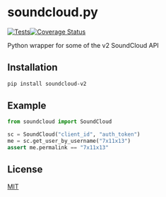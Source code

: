 # soundcloud.py

[![Tests](https://github.com/7x11x13/soundcloud.py/actions/workflows/ci.yml/badge.svg)](https://github.com/7x11x13/soundcloud.py/actions/workflows/ci.yml)[![Coverage Status](https://coveralls.io/repos/github/7x11x13/soundcloud.py/badge.svg?branch=main)](https://coveralls.io/github/7x11x13/soundcloud.py?branch=main)

Python wrapper for some of the v2 SoundCloud API

## Installation

```bash
pip install soundcloud-v2
```

## Example

```python
from soundcloud import SoundCloud

sc = SoundCloud("client_id", "auth_token")
me = sc.get_user_by_username("7x11x13")
assert me.permalink == "7x11x13"
```

## License
[MIT](https://choosealicense.com/licenses/mit/)